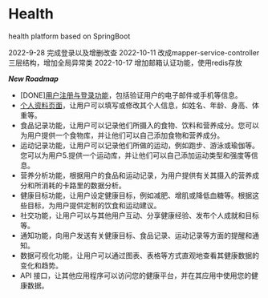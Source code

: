 # Health
health platform based on SpringBoot

2022-9-28 完成登录以及增删改查
2022-10-11 改成mapper-service-controller三层结构，增加全局异常类
2022-10-17 增加邮箱认证功能，使用redis存放  

***New Roadmap***

- [DONE][用户注册与登录功能](myDesign/registerAndLogin.md)，包括验证用户的电子邮件或手机等信息。
- [个人资料页面](myDesign/personalProfile.md)，让用户可以填写或修改其个人信息，如姓名、年龄、身高、体重等。
- 食品记录功能，让用户可以记录他们所摄入的食物、饮料和营养成分。您可以为用户提供一个食物库，并让他们可以自己添加食物和营养成分。
- 运动记录功能，让用户可以记录他们所做的运动，例如跑步、游泳或瑜伽等。您可以为用户5.提供一个运动库，并让他们可以自己添加运动类型和强度等信息。
- 营养分析功能，根据用户的食品和运动记录，为用户提供有关其摄入的营养成分和所消耗的卡路里的数据分析。
- 健康目标功能，让用户设定健康目标，例如减肥、增肌或降低血糖等。根据这些目标，为用户提供定制的饮食和运动建议。
- 社交功能，让用户可以与其他用户互动、分享健康经验、发布个人成就和目标等。
- 通知功能，向用户发送有关健康目标、食品记录、运动记录等方面的提醒和通知。
- 数据可视化功能，让用户可以通过图表、表格等方式直观地查看其健康数据的变化和趋势。
- API 接口，让其他应用程序可以访问您的健康平台，并在其应用中使用您的健康数据。

